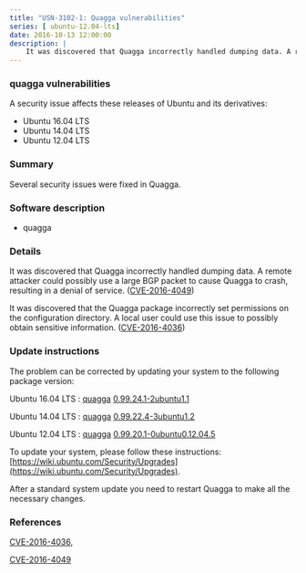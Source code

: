 ```yaml
---
title: "USN-3102-1: Quagga vulnerabilities"
series: [ ubuntu-12.04-lts]
date: 2016-10-13 12:00:00
description: |
    It was discovered that Quagga incorrectly handled dumping data. A remote attacker could possibly use a large BGP packet to cause Quagga to crash, resulting in a denial of service. ([CVE-2016-4049](http://people.ubuntu.com/~ubuntu-security/cve/CVE-2016-4049))
--- 
```

 
 


### quagga vulnerabilities

A security issue affects these releases of Ubuntu and its derivatives:

* Ubuntu 16.04 LTS
* Ubuntu 14.04 LTS
* Ubuntu 12.04 LTS

### Summary

Several security issues were fixed in Quagga. 

### Software description

* quagga 

### Details

It was discovered that Quagga incorrectly handled dumping data. A remote attacker could possibly use a large BGP packet to cause Quagga to crash, resulting in a denial of service. ([CVE-2016-4049](http://people.ubuntu.com/~ubuntu-security/cve/CVE-2016-4049))

It was discovered that the Quagga package incorrectly set permissions on the configuration directory. A local user could use this issue to possibly obtain sensitive information. ([CVE-2016-4036](http://people.ubuntu.com/~ubuntu-security/cve/CVE-2016-4036)) 

### Update instructions

The problem can be corrected by updating your system to the following package version:

Ubuntu 16.04 LTS
 : [quagga](https://launchpad.net/ubuntu/+source/quagga) <span> [0.99.24.1-2ubuntu1.1](https://launchpad.net/ubuntu/+source/quagga/0.99.24.1-2ubuntu1.1) </span> 

Ubuntu 14.04 LTS
 : [quagga](https://launchpad.net/ubuntu/+source/quagga) <span> [0.99.22.4-3ubuntu1.2](https://launchpad.net/ubuntu/+source/quagga/0.99.22.4-3ubuntu1.2) </span> 

Ubuntu 12.04 LTS
 : [quagga](https://launchpad.net/ubuntu/+source/quagga) <span> [0.99.20.1-0ubuntu0.12.04.5](https://launchpad.net/ubuntu/+source/quagga/0.99.20.1-0ubuntu0.12.04.5) </span> 

To update your system, please follow these instructions: [https://wiki.ubuntu.com/Security/Upgrades](https://wiki.ubuntu.com/Security/Upgrades).

After a standard system update you need to restart Quagga to make all the necessary changes. 

### References

 
 [CVE-2016-4036](http://people.ubuntu.com/~ubuntu-security/cve/CVE-2016-4036), 

 [CVE-2016-4049](http://people.ubuntu.com/~ubuntu-security/cve/CVE-2016-4049)
 

